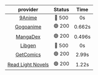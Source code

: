 | **provider** | **Status** | **Time** |
|:--------:|:------:|:----:|
| [9Anime](https://9anime.to) | 🔴 500 | 0s |
| [Gogoanime](https://gogoanime.gg) | 🟢 200 | 0.662s |
| [MangaDex](https://mangadex.org) | 🟢 200 | 0.496s |
| [Libgen](http://libgen) | 🔴 500 | 0s |
| [GetComics](https://getcomics.info/) | 🟢 200 | 2.99s |
| [Read Light Novels](https://readlightnovels.net) | 🟢 200 | 1.22s |
